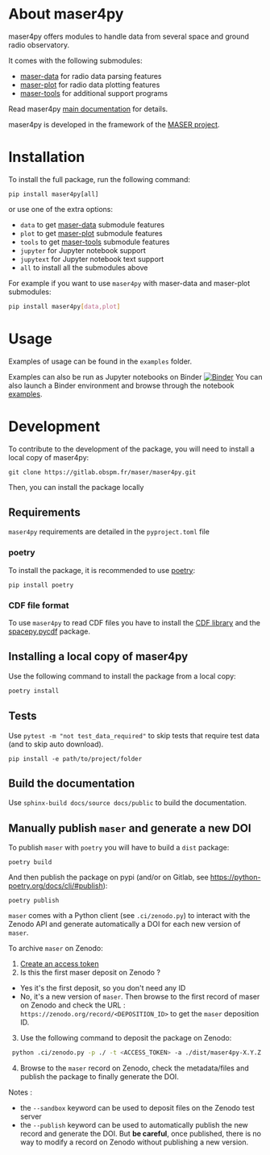 # About maser4py

maser4py offers modules to handle data from several space and ground radio observatory.

It comes with the following submodules:

- [maser-data](https://pypi.org/project/maser-data/) for radio data parsing features
- [maser-plot](https://pypi.org/project/maser-plot/) for radio data plotting features
- [maser-tools](https://pypi.org/project/maser-tools/) for additional support programs

Read maser4py [main documentation](https://maser.pages.obspm.fr/maser4py/) for details.

maser4py is developed in the framework of the [MASER project](https://maser.lesia.obspm.fr).

# Installation

To install the full package, run the following command:

```
pip install maser4py[all]
```

or use one of the extra options:

- `data` to get [maser-data](https://pypi.org/project/maser-data/) submodule features
- `plot` to get [maser-plot](https://pypi.org/project/maser-plot/) submodule features
- `tools` to get [maser-tools](https://pypi.org/project/maser-tools/) submodule features
- `jupyter` for Jupyter notebook support
- `jupytext` for Jupyter notebook text support
- `all` to install all the submodules above

For example if you want to use `maser4py` with maser-data and maser-plot submodules:

```bash
pip install maser4py[data,plot]
```

# Usage

Examples of usage can be found in the `examples` folder.

Examples can also be run as Jupyter notebooks on Binder [![Binder](https://mybinder.org/badge_logo.svg)](https://mybinder.org/v2/git/https%3A%2F%2Fgitlab.obspm.fr%2Fmaser%2Fmaser4py.git/master) You can also launch a Binder environment and browse through the notebook [examples](https://gitlab.obspm.fr/maser/maser4py/-/tree/namespace/examples).

# Development

To contribute to the development of the package, you will need to install a local copy of maser4py:

```
git clone https://gitlab.obspm.fr/maser/maser4py.git
```

Then, you can install the package locally

## Requirements

`maser4py` requirements are detailed in the `pyproject.toml` file

### poetry

To install the package, it is recommended to use [poetry](https://python-poetry.org/docs/#installing-with-pip):

```
pip install poetry
```

### CDF file format

To use `maser4py` to read CDF files you have to install the [CDF library](https://cdf.gsfc.nasa.gov/html/sw_and_docs.html) and the [spacepy.pycdf](https://spacepy.github.io/install.html) package.

## Installing a local copy of maser4py

Use the following command to install the package from a local copy:

```bash
poetry install
```

## Tests

Use `pytest -m "not test_data_required"` to skip tests that require test data (and to skip auto download).

```
pip install -e path/to/project/folder
```

## Build the documentation

Use `sphinx-build docs/source docs/public` to build the documentation.

## Manually publish `maser` and generate a new DOI

To publish `maser` with `poetry` you will have to build a `dist` package:

```
poetry build
```

And then publish the package on pypi (and/or on Gitlab, see https://python-poetry.org/docs/cli/#publish):

```
poetry publish
```

`maser` comes with a Python client (see `.ci/zenodo.py`) to interact with the Zenodo API and generate automatically a DOI for each new version of `maser`.

To archive `maser` on Zenodo:

1. [Create an access token](https://zenodo.org/account/settings/applications/tokens/new/)
2. Is this the first maser deposit on Zenodo ?

- Yes it's the first deposit, so you don't need any ID
- No, it's a new version of `maser`. Then browse to the first record of maser on Zenodo and check the URL : `https://zenodo.org/record/<DEPOSITION_ID>` to get the `maser` deposition ID.

3. Use the following command to deposit the package on Zenodo:

```bash
 python .ci/zenodo.py -p ./ -t <ACCESS_TOKEN> -a ./dist/maser4py-X.Y.Z.tar.gz  -id <DEPOSITION_ID>
```

4. Browse to the `maser` record on Zenodo, check the metadata/files and publish the package to finally generate the DOI.

Notes :

- the `--sandbox` keyword can be used to deposit files on the Zenodo test server
- the `--publish` keyword can be used to automatically publish the new record and generate the DOI. But **be careful**, once published, there is no way to modify a record on Zenodo without publishing a new version.
